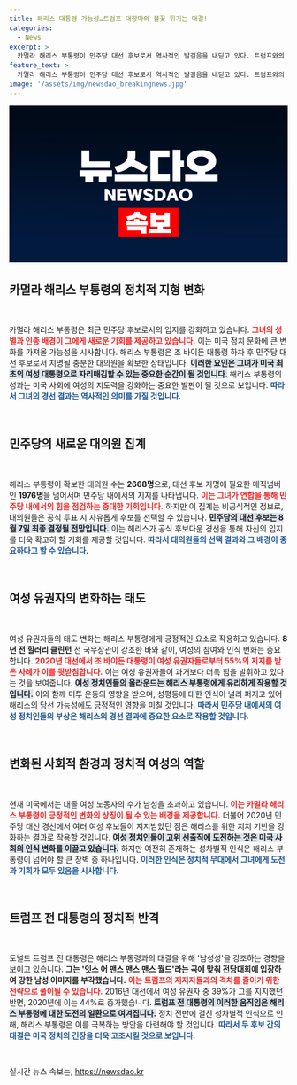```yaml
---
title: 해리스 대통령 가능성…트럼프 대항마의 불꽃 튀기는 대결!
categories:
  - News
excerpt: >
  카멀라 해리스 부통령이 민주당 대선 후보로서 역사적인 발걸음을 내딛고 있다. 트럼프와의 대결 속에서 미국 첫 여성 대통령 탄생의 기대가 커지며, 유권자들의 반응이 주목받고 있다. 과거와 다른 정치 환경이 해리스에게 어떻게 영향을 미칠지 궁금증을 자아낸다!
feature_text: >
  카멀라 해리스 부통령이 민주당 대선 후보로서 역사적인 발걸음을 내딛고 있다. 트럼프와의 대결 속에서 미국 첫 여성 대통령 탄생의 기대가 커지며, 유권자들의 반응이 주목받고 있다. 과거와 다른 정치 환경이 해리스에게 어떻게 영향을 미칠지 궁금증을 자아낸다!
image: '/assets/img/newsdao_breakingnews.jpg'
---
```


<p><img src="/assets/img/newsdao_breakingnews.jpg" alt="ranknews 속보" /></p>

<h2 data-ke-size="size26">카멀라 해리스 부통령의 정치적 지형 변화</h2>

<p data-ke-size="size16">&nbsp;</p>

<p>카멀라 해리스 부통령은 최근 민주당 후보로서의 입지를 강화하고 있습니다. <b><span style="color: #ee2323;">그녀의 성별과 인종 배경이 그에게 새로운 기회를 제공하고 있습니다.</span></b> 이는 미국 정치 문화에 큰 변화를 가져올 가능성을 시사합니다. 해리스 부통령은 조 바이든 대통령 하차 후 민주당 대선 후보로서 지명될 충분한 대의원을 확보한 상태입니다. <b><span style="background-color: #21538527;">이러한 요인은 그녀가 미국 최초의 여성 대통령으로 자리매김할 수 있는 중요한 순간이 될 것입니다.</span></b> 해리스 부통령의 성과는 미국 사회에 여성의 지도력을 강화하는 중요한 발판이 될 것으로 보입니다. <b><span style="color: #1a5490;">따라서 그녀의 경선 결과는 역사적인 의미를 가질 것입니다.</span></b></p>

<p data-ke-size="size16">&nbsp;</p>

<h2 data-ke-size="size26">민주당의 새로운 대의원 집계</h2>

<p data-ke-size="size16">&nbsp;</p>

<p>해리스 부통령이 확보한 대의원 수는 <b>2668명</b>으로, 대선 후보 지명에 필요한 매직넘버인 <b>1976명</b>을 넘어서며 민주당 내에서의 지지를 나타냅니다. <b><span style="color: #ee2323;">이는 그녀가 연합을 통해 민주당 내에서의 힘을 점검하는 중대한 기회입니다.</span></b> 하지만 이 집계는 비공식적인 정보로, 대의원들은 공식 투표 시 자유롭게 후보를 선택할 수 있습니다. <b><span style="background-color: #21538527;">민주당의 대선 후보는 8월 7일 최종 결정될 전망입니다.</span></b> 이는 해리스가 공식 후보다운 경선을 통해 자신의 입지를 더욱 확고히 할 기회를 제공할 것입니다. <b><span style="color: #1a5490;">따라서 대의원들의 선택 결과와 그 배경이 중요하다고 할 수 있습니다.</span></b></p>

<p data-ke-size="size16">&nbsp;</p>

<h2 data-ke-size="size26">여성 유권자의 변화하는 태도</h2>

<p data-ke-size="size16">&nbsp;</p>

<p>여성 유권자들의 태도 변화는 해리스 부통령에게 긍정적인 요소로 작용하고 있습니다. <b>8년 전 힐러리 클린턴</b> 전 국무장관이 강조한 바와 같이, 여성의 참여와 인식 변화는 중요합니다. <b><span style="color: #ee2323;">2020년 대선에서 조 바이든 대통령이 여성 유권자들로부터 55%의 지지를 받은 사례가 이를 뒷받침합니다.</span></b> 이는 여성 유권자들이 과거보다 더욱 힘을 발휘하고 있다는 것을 보여줍니다. <b><span style="background-color: #21538527;">여성 정치인들의 올라운드는 해리스 부통령에게 유리하게 작용할 것입니다.</span></b> 이와 함께 미투 운동의 영향을 받으며, 성평등에 대한 인식이 널리 퍼지고 있어 해리스의 당선 가능성에도 긍정적인 영향을 미칠 것입니다. <b><span style="color: #1a5490;">따라서 민주당 내에서의 여성 정치인들의 부상은 해리스의 경선 결과에 중요한 요소로 작용할 것입니다.</span></b></p>

<p data-ke-size="size16">&nbsp;</p>

<h2 data-ke-size="size26">변화된 사회적 환경과 정치적 여성의 역할</h2>

<p data-ke-size="size16">&nbsp;</p>

<p>현재 미국에서는 대졸 여성 노동자의 수가 남성을 초과하고 있습니다. <b><span style="color: #ee2323;">이는 카멀라 해리스 부통령이 긍정적인 변화의 상징이 될 수 있는 배경을 제공합니다.</span></b> 더불어 2020년 민주당 대선 경선에서 여러 여성 후보들이 지지받았던 점은 해리스를 위한 지지 기반을 강화하는 결과로 작용할 것입니다. <b><span style="background-color: #21538527;">여성 정치인들이 고위 선출직에 도전하는 것은 미국 사회의 인식 변화를 이끌고 있습니다.</span></b> 하지만 여전히 존재하는 성차별적 인식은 해리스 부통령이 넘어야 할 큰 장벽 중 하나입니다. <b><span style="color: #1a5490;">이러한 인식은 정치적 무대에서 그녀에게 도전과 기회가 모두 있음을 시사합니다.</span></b></p>

<p data-ke-size="size16">&nbsp;</p>

<h2 data-ke-size="size26">트럼프 전 대통령의 정치적 반격</h2>

<p data-ke-size="size16">&nbsp;</p>

<p>도널드 트럼프 전 대통령은 해리스 부통령과의 대결을 위해 '남성성'을 강조하는 경향을 보이고 있습니다. <b>그는 '잇스 어 맨스 맨스 맨스 월드'라는 곡에 맞춰 전당대회에 입장하여 강한 남성 이미지를 부각했습니다.</b> <b><span style="color: #ee2323;">이는 트럼프의 지지자들과의 격차를 줄이기 위한 전략으로 풀이될 수 있습니다.</span></b> 2016년 대선에서 여성 유권자 중 39%가 그를 지지했던 반면, 2020년에 이는 44%로 증가했습니다. <b><span style="background-color: #21538527;">트럼프 전 대통령의 이러한 움직임은 해리스 부통령에 대한 도전의 일환으로 여겨집니다.</span></b> 정치 전반에 걸친 성차별적 인식으로 인해, 해리스 부통령은 이를 극복하는 방안을 마련해야 할 것입니다. <b><span style="color: #1a5490;">따라서 두 후보 간의 대결은 미국 정치의 긴장을 더욱 고조시킬 것으로 보입니다.</span></b></p>

<p data-ke-size="size16">&nbsp;</p>
실시간 뉴스 속보는, <a href="https://newsdao.kr" rel="dofollow">https://newsdao.kr</a>


